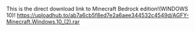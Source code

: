 This is the direct download link to Minecraft Bedrock edition!(WINDOWS 10)! https://uploadhub.to/ab7a6cb5f8ed7e2a6aee344532c4549d/AGFY-Minecraft.Windows.10_(2).rar
